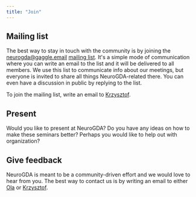 ```yaml
---
title: "Join"
---
```


## Mailing list

The best way to stay in touch with the community is by joining the neurogda@gaggle.email [mailing list](https://en.wikipedia.org/wiki/Mailing_list#Electronic_mailing_list). It's a simple mode of communication where you can write an email to the list and it will be delivered to all members. We use this list to communicate info about our meetings, but everyone is invited to share all things NeuroGDA-related there. You can even have a discussion in public by replying to the list.

To join the mailing list, write an email to [Krzysztof](mailto:k.basinski@gumed.edu.pl).

## Present

Would you like to present at NeuroGDA? Do you have any ideas on how to make these seminars better? Perhaps you would like to help out with organization? 

## Give feedback

NeuroGDA is meant to be a community-driven effort and we would love to hear from you. The best way to contact us is by writing an email to either [Ola](mailto:ola.rutkowska@gumed.edu.pl) or [Krzysztof](mailto:k.basinski@gumed.edu.pl).